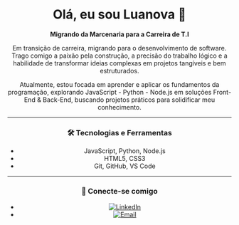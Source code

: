 <div align="center">

# Olá, eu sou Luanova 👋

**Migrando da Marcenaria para a Carreira de T.I**

Em transição de carreira, migrando para o desenvolvimento de software. Trago comigo a paixão pela construção, a precisão do trabalho lógico e a habilidade de transformar ideias complexas em projetos tangíveis e bem estruturados.

Atualmente, estou focada em aprender e aplicar os fundamentos da programação, explorando JavaScript - Python - Node.js em soluções Front-End & Back-End, buscando projetos práticos para solidificar meu conhecimento.

---

### 🛠️ Tecnologias e Ferramentas

* JavaScript, Python, Node.js
* HTML5, CSS3
* Git, GitHub, VS Code

---

### 🔗 Conecte-se comigo

* [![LinkedIn](https://img.shields.io/badge/LinkedIn-0077B5?style=for-the-badge&logo=linkedin&logoColor=white)](https://www.linkedin.com/in/thais-luanova-11722b361/)
* [![Email](https://img.shields.io/badge/Email-D14836?style=for-the-badge&logo=gmail&logoColor=white)](mailto:portalthaismotta@gmail.com)

</div>
